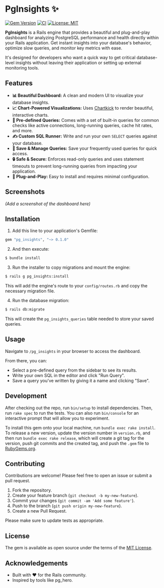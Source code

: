 # PgInsights ✨

[![Gem Version](https://badge.fury.io/rb/pg_insights.svg)](https://badge.fury.io/rb/pg_insights)
[![CI](https://github.com/mezbahalam/pg_insights/actions/workflows/ci.yml/badge.svg)](https://github.com/mezbahalam/pg_insights/actions/workflows/ci.yml)
[![License: MIT](https://img.shields.io/badge/License-MIT-yellow.svg)](https://opensource.org/licenses/MIT)

**PgInsights** is a Rails engine that provides a beautiful and plug-and-play dashboard for analyzing PostgreSQL performance and health directly within your Rails application. Get instant insights into your database's behavior, optimize slow queries, and monitor key metrics with ease.

It's designed for developers who want a quick way to get critical database-level insights without leaving their application or setting up external monitoring tools.

## Features

- **📊 Beautiful Dashboard:** A clean and modern UI to visualize your database insights.
- **📈 Chart-Powered Visualizations:** Uses [Chartkick](https://chartkick.com/) to render beautiful, interactive charts.
- **🚀 Pre-defined Queries:** Comes with a set of built-in queries for common checks like active connections, long-running queries, cache hit rates, and more.
- **✍️ Custom SQL Runner:** Write and run your own `SELECT` queries against your database.
- **💾 Save & Manage Queries:** Save your frequently used queries for quick access.
- **🔒 Safe & Secure:** Enforces read-only queries and uses statement timeouts to prevent long-running queries from impacting your application.
- **🔌 Plug-and-Play:** Easy to install and requires minimal configuration.

## Screenshots

*(Add a screenshot of the dashboard here)*

## Installation

1. Add this line to your application's Gemfile:

```ruby
gem "pg_insights", "~> 0.1.0"
```

2. And then execute:
```bash
$ bundle install
```

3. Run the installer to copy migrations and mount the engine:
```bash
$ rails g pg_insights:install
```

This will add the engine's route to your `config/routes.rb` and copy the necessary migration file.

4. Run the database migration:
```bash
$ rails db:migrate
```

This will create the `pg_insights_queries` table needed to store your saved queries.

## Usage

Navigate to `/pg_insights` in your browser to access the dashboard.

From there, you can:
- Select a pre-defined query from the sidebar to see its results.
- Write your own SQL in the editor and click "Run Query".
- Save a query you've written by giving it a name and clicking "Save".

## Development

After checking out the repo, run `bin/setup` to install dependencies. Then, run `rake spec` to run the tests. You can also run `bin/console` for an interactive prompt that will allow you to experiment.

To install this gem onto your local machine, run `bundle exec rake install`. To release a new version, update the version number in `version.rb`, and then run `bundle exec rake release`, which will create a git tag for the version, push git commits and the created tag, and push the `.gem` file to [RubyGems.org](https://rubygems.org).

## Contributing

Contributions are welcome! Please feel free to open an issue or submit a pull request.

1. Fork the repository.
2. Create your feature branch (`git checkout -b my-new-feature`).
3. Commit your changes (`git commit -am 'Add some feature'`).
4. Push to the branch (`git push origin my-new-feature`).
5. Create a new Pull Request.

Please make sure to update tests as appropriate.

## License

The gem is available as open source under the terms of the [MIT License](https://opensource.org/licenses/MIT).

## Acknowledgements

- Built with ❤️ for the Rails community.
- Inspired by tools like pg_hero.

